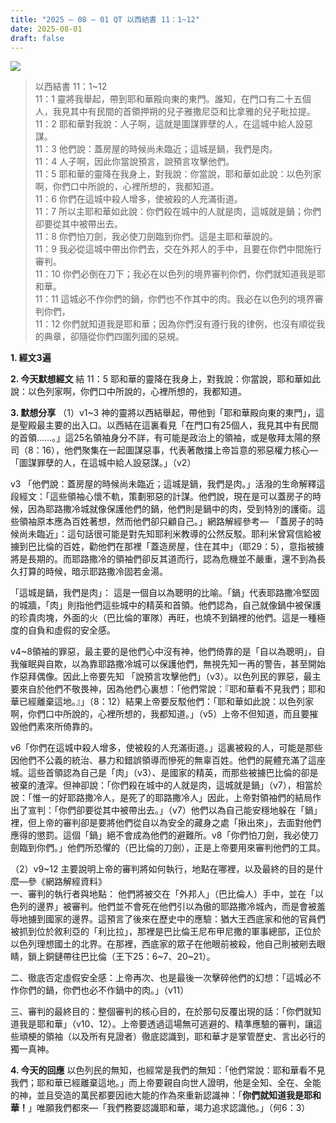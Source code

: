 ```yaml
---
title: "2025 – 08 – 01 QT 以西結書 11：1~12"
date: 2025-08-01
draft: false
---
```


![](/images/qt.jpg)
> 以西結書 11：1~12  
> 11：1 靈將我舉起，帶到耶和華殿向東的東門。誰知，在門口有二十五個人，我見其中有民間的首領押朔的兒子雅撒尼亞和比拿雅的兒子毗拉提。  
> 11：2 耶和華對我說：人子啊，這就是圖謀罪孽的人，在這城中給人設惡謀。  
> 11：3 他們說：蓋房屋的時候尚未臨近；這城是鍋，我們是肉。  
> 11：4 人子啊，因此你當說預言，說預言攻擊他們。  
> 11：5 耶和華的靈降在我身上，對我說：你當說，耶和華如此說：以色列家啊，你們口中所說的，心裡所想的，我都知道。  
> 11：6 你們在這城中殺人增多，使被殺的人充滿街道。  
> 11：7 所以主耶和華如此說：你們殺在城中的人就是肉，這城就是鍋；你們卻要從其中被帶出去。  
> 11：8 你們怕刀劍，我必使刀劍臨到你們。這是主耶和華說的。  
> 11：9 我必從這城中帶出你們去，交在外邦人的手中，且要在你們中間施行審判。  
> 11：10 你們必倒在刀下；我必在以色列的境界審判你們，你們就知道我是耶和華。  
> 11：11 這城必不作你們的鍋，你們也不作其中的肉。我必在以色列的境界審判你們，  
> 11：12 你們就知道我是耶和華；因為你們沒有遵行我的律例，也沒有順從我的典章，卻隨從你們四圍列國的惡規。



**1. 經文3遍**

**2. 今天默想經文**
結 11：5 耶和華的靈降在我身上，對我說：你當說，耶和華如此說：以色列家啊，你們口中所說的，心裡所想的，我都知道。  

**3. 默想分享**
（1）v1\~3 神的靈將以西結舉起，帶他到「耶和華殿向東的東門」，這是聖殿最主要的出入口。以西結在這裏看見「在門口有25個人，我見其中有民間的首領……。」這25名領袖身分不詳，有可能是政治上的領袖，或是敬拜太陽的祭司（8：16），他們聚集在一起圖謀惡事，代表著敵擋上帝旨意的邪惡權力核心—「圖謀罪孽的人，在這城中給人設惡謀。」（v2）

v3 「他們說：蓋房屋的時候尚未臨近；這城是鍋，我們是肉。」活潑的生命解釋這段經文：「這些領袖心懷不軌，策劃邪惡的計謀。他們說，現在是可以蓋房子的時候，因為耶路撒冷城就像保護他們的鍋，他們則是鍋中的肉，受到特別的護衛。這些領袖原本應為百姓著想，然而他們卻只顧自己。」網路解經參考—
「蓋房子的時候尚未臨近」：這句話很可能是對先知耶利米教導的公然反駁。耶利米曾寫信給被擄到巴比倫的百姓，勸他們在那裡「蓋造房屋，住在其中」（耶29：5），意指被擄將是長期的。而耶路撒冷的領袖們卻反其道而行，認為危機並不嚴重，還不到為長久打算的時候，暗示耶路撒冷固若金湯。

「這城是鍋，我們是肉」： 這是一個自以為聰明的比喻。「鍋」代表耶路撒冷堅固的城牆，「肉」則指他們這些城中的精英和首領。他們認為，自己就像鍋中被保護的珍貴肉塊，外面的火（巴比倫的軍隊）再旺，也燒不到鍋裡的他們。這是一種極度的自負和虛假的安全感。

v4\~8領袖的罪惡，最主要的是他們心中沒有神，他們倚靠的是「自以為聰明」，自我催眠與自欺，以為靠耶路撒冷城可以保護他們，無視先知一再的警告，甚至開始作惡拜偶像。因此上帝要先知 「說預言攻擊他們」（v3）。以色列民的罪惡，最主要來自於他們不敬畏神，因為他們心裏想：「他們常說：『耶和華看不見我們；耶和華已經離棄這地。』」（8：12）結果上帝要反駁他們：「耶和華如此說：以色列家啊，你們口中所說的，心裡所想的，我都知道。」（v5）上帝不但知道，而且要摧毀他們素來所倚靠的。

v6「你們在這城中殺人增多，使被殺的人充滿街道。」這裏被殺的人，可能是那些因他們不公義的統治、暴力和錯誤領導而慘死的無辜百姓。他們的屍體充滿了這座城。這些首領認為自己是「肉」（v3）、是國家的精英，而那些被擄巴比倫的卻是被棄的渣滓。但神卻說：「你們殺在城中的人就是肉，這城就是鍋」（v7），相當於說：「惟一的好耶路撒冷人，是死了的耶路撒冷人」因此，上帝對領袖們的結局作出了宣判：「你們卻要從其中被帶出去。」（v7）他們以為自己能安穩地躲在「鍋」裡，但上帝的審判卻是要將他們從自以為安全的藏身之處「揪出來」，去面對他們應得的懲罰。這個「鍋」絕不會成為他們的避難所。v8「你們怕刀劍，我必使刀劍臨到你們。」他們所恐懼的（巴比倫的刀劍），正是上帝要用來審判他們的工具。

（2）v9\~12 主要說明上帝的審判將如何執行，地點在哪裡，以及最終的目的是什麼—參《網路解經資料》  
一、審判的執行者與地點： 他們將被交在「外邦人」（巴比倫人）手中，並在「以色列的邊界」被審判。他們並不會死在他們引以為傲的耶路撒冷城內，而是會被羞辱地擄到國家的邊界。這預言了後來在歷史中的應驗：猶大王西底家和他的官員們被抓到位於敘利亞的「利比拉」，那裡是巴比倫王尼布甲尼撒的軍事總部，正位於以色列理想國土的北界。在那裡，西底家的眾子在他眼前被殺，他自己則被剜去眼睛，鎖上銅鏈帶往巴比倫（王下25：6\~7、20\~21）。

二、徹底否定虛假安全感：上帝再次、也是最後一次擊碎他們的幻想：「這城必不作你們的鍋，你們也必不作鍋中的肉。」（v11）

三、審判的最終目的：整個審判的核心目的，在於那句反覆出現的話：「你們就知道我是耶和華」（v10、12）。上帝要透過這場無可逃避的、精準應驗的審判，讓這些頑梗的領袖（以及所有見證者）徹底認識到，耶和華才是掌管歷史、言出必行的獨一真神。

**4. 今天的回應**
以色列民的無知，也經常是我們的無知：「他們常說：耶和華看不見我們；耶和華已經離棄這地。」而上帝要親自向世人證明，他是全知、全在、全能的神，並且受造的萬民都要因祂大能的作為來重新認識神：「**你們就知道我是耶和華！**」唯願我們都來—「我們務要認識耶和華，竭力追求認識他。」（何6：3）

